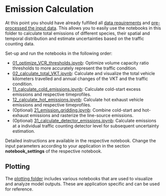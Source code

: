 # Emission Calculation
At this point you should have already fulfilled all [data requirements](/data/README.md) and [pre-processed the input data](/notebooks/data_preprocessing/README.md). This allows you to easily use the notebooks in this folder to calculate total emissions of different species, their spatial and temporal distribution and estimate uncertainties based on the traffic counting data.<br>

Set-up and run the notebooks in the following order:<br>
- [01_optimize_VCR_thresholds.ipynb](/notebooks/01_optimize_VCR_thresholds.ipynb): Optimize volume capacity ratio thresholds to more accurately represent the traffic condition.
- [02_calculate_total_VKT.ipynb](/notebooks/02_calculate_total_VKT.ipynb): Calculate and visualize the total vehicle kilometers travelled and annual changes of the VKT and the traffic condition.
- [11_calculate_cold_emissions.ipynb](/notebooks/11_calculate_cold_emissions.ipynb): Calculate cold-start excess emissions and respective timeprofiles.
- [12_calculate_hot_emissions.ipynb](/notebooks/12_calculate_hot_emissions.ipynb): Calculate hot exhaust vehicle emissions and respective timeprofiles.
- (Optional) [21_emission_gridding.ipynb](/notebooks/21_emission_gridding.ipynb): Combine cold-start and hot-exhaust emissions and rasterize the line-source emissions.
- (Optional) [31_calculate_detector_emissions.ipynb](/notebooks/31_calculate_detector_emissons.ipynb): Calculate emissions at a individual traffic counting detector level for subsequent uncertainty estimation. 

Detailed instructions are available in the respective notebook. Change the input parameters according to your application in the section **notebook_settings** of the respective notebook.

## Plotting
The [plotting folder](/notebooks/plotting/) includes various notebooks that are used to visualize and analyze model outputs. These are application specific and can be used for reference. 